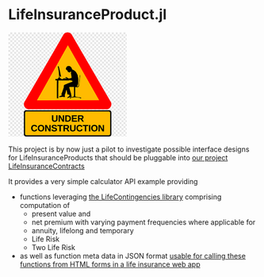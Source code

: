 # LifeInsuranceProduct.jl

![Beware, Work In Progress](docs/src/assets/wip.png)

This project is by now just a pilot to investigate possible interface designs for
LifeInsuranceProducts that should be pluggable into [our project LifeInsuranceContracts](https://github.com/Actuarial-Sciences-for-Africa-ASA/LifeInsuranceContracts.jl) 


It provides a very simple calculator API example providing 
- functions leveraging [the LifeContingencies library](https://github.com/JuliaActuary/LifeContingencies.jl)
comprising computation of
    - present value and 
    - net premium with varying payment frequencies where applicable for
    - annuity, lifelong and temporary
    - Life Risk 
    - Two Life Risk
- as well as function meta data in JSON format [usable for calling these functions from HTML forms in a life insurance web app](https://github.com/Actuarial-Sciences-for-Africa-ASA/GenieBuiltLifeProto)
